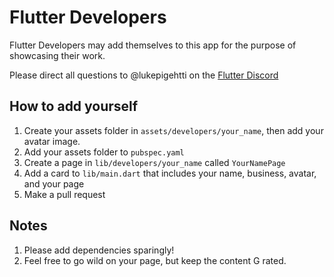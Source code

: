 # Flutter Developers

Flutter Developers may add themselves to this app for the purpose of showcasing their work.

Please direct all questions to @lukepigehtti on the [Flutter Discord](https://discord.gg/bdseQm2)

## How to add yourself

1. Create your assets folder in `assets/developers/your_name`, then add your avatar image.
2. Add your assets folder to `pubspec.yaml`
3. Create a page in `lib/developers/your_name` called `YourNamePage`
4. Add a card to `lib/main.dart` that includes your name, business, avatar, and your page
5. Make a pull request

## Notes

1. Please add dependencies sparingly!
2. Feel free to go wild on your page, but keep the content G rated.